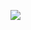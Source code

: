 ![](https://64.media.tumblr.com/f00b8b6b9cf56804a514b61b13ee1e92/dcf2f797587ff1df-a9/s400x600/09e043d2364fdc198681b165b387997fa33045d7.gifv)

